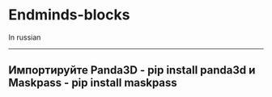 # Endminds-blocks
In russian

--------------------------
Импортируйте Panda3D - pip install panda3d и Maskpass - pip install maskpass
--------------------------
